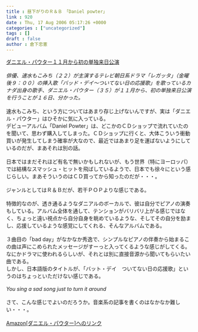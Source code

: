```yaml
---
title : 昼下がりのＲ＆Ｂ　「Daniel powter」
link : 920
date : Thu, 17 Aug 2006 05:17:26 +0000
categories : ["uncategorized"]
tags : []
draft : false
author : 倉下忠憲
---
```


<A HREF="http://www.iza.ne.jp/news/newsarticle/entertainment/music/15333/" TARGET="_blank">ダニエル・パウター１１月から初の単独来日公演</A><BR><BR><I>俳優、速水もこみち（２２）が主演するテレビ朝日系ドラマ「レガッタ」（金曜後９：００）の挿入歌「バッド・デイ～ついてない日の応援歌」を歌っているカナダ出身の歌手、ダニエル・パウター（３５）が１１月から、初の単独来日公演を行うことが１６日、分かった。</I><BR><BR>速水もこみち、という方についてはあまり存じ上げないんですが、実は「ダニエル・パウター」はひそかに気に入っている。<BR>デビューアルバム「Daniel Powter」は、どこかのＣＤショップで流れていたのを聞いて、思わず購入してしまった。ＣＤショップに行くと、大体こういう衝動買いが発生してしまう確率が大なので、最近ではあまり足を運ばないようにしているのだが、まあそれは別の話。<BR><BR>日本ではまだそれほど有名で無いかもしれないが、もう世界（特にヨーロッパ）では結構なスマッシュ・ヒットを飛ばしているようで、日本でも徐々にという感じらしい。まあそういうのはＣＤ買ってから知ったのだが・・・。<BR><BR>ジャンルとしてはＲ＆Ｂだが、若干ＰＯＰよりな感じである。<BR><BR>特徴的なのが、透き通るようなダニアルのボーカルで、彼は自分でピアノの演奏もしている。アルバム全体を通して、テンションがバリバリ上がる感じではなく、ちょっと遠い視点から自分自身を眺めているような、そしてその自分を励まし、応援しているような感覚にしてくれる、そんなアルバムである。<BR><BR>３曲目の「bad day」がなかなか秀逸で、シンプルなピアノの伴奏から始まるこの曲は声にこめられたメッセージがすーっと入ってくるような感じがしてくる。なにかドラマに使われるらしいが、それとは別に直接音源から聞いてもらいたい曲である。<BR>しかし、日本語版のタイトルが、「バット・デイ　ついてない日の応援歌」というのはちょっといただけない感じである。<BR><BR><I>You sing a sad song just to turn it around</I><BR><BR>さて、こんな感じでよいのだろうか。音楽系の記事を書くのはなかなか難しい・・・。<BR><BR><A HREF="http://www.amazon.co.jp/gp/product/B000E6G1FS/503-2083682-1395919?v=glance&n=561956" TARGET="_blank">Amazon[ダニエル・パウター]へのリンク</A><br><br>
